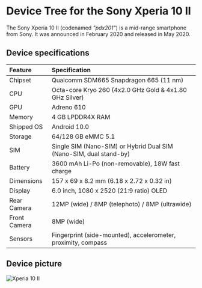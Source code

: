 # Device Tree for the Sony Xperia 10 II

The Sony Xperia 10 II (codenamed _"pdx201"_) is a mid-range smartphone from Sony. It was announced in February 2020 and released in May 2020.

## Device specifications

| Feature               | Specification                                                                 |
| :---------------------| :-----------------------------------------------------------------------------|
| Chipset               | Qualcomm SDM665 Snapdragon 665 (11 nm)                                        |
| CPU                   | Octa-core Kryo 260 (4x2.0 GHz Gold & 4x1.80 GHz Silver)                       |
| GPU                   | Adreno 610                                                                    |
| Memory                | 4 GB LPDDR4X RAM                                                              |
| Shipped OS            | Android 10.0                                                                  |
| Storage               | 64/128 GB eMMC 5.1                                                            |
| SIM                   | Single SIM (Nano-SIM) or Hybrid Dual SIM (Nano-SIM, dual stand-by)            |
| Battery               | 3600 mAh Li-Po (non-removable), 18W fast charge                               |
| Dimensions            | 157 x 69 x 8.2 mm (6.18 x 2.72 x 0.32 in)                                     |
| Display               | 6.0 inch, 1080 x 2520 (21:9 ratio) OLED                                       |
| Rear Camera           | 12MP (wide) / 8MP (telephoto) / 8MP (ultrawide)                               |
| Front Camera          | 8MP (wide)                                                                    |
| Sensors               | Fingerprint (side-mounted), accelerometer, proximity, compass                 |

## Device picture

![Xperia 10 II](https://cdn-files.kimovil.com/default/0004/29/thumb_328258_default_big.jpeg)